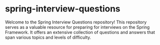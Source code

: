 # spring-interview-questions
Welcome to the Spring Interview Questions repository! This repository serves as a valuable resource for preparing for interviews on the Spring Framework. It offers an extensive collection of questions and answers that span various topics and levels of difficulty.
